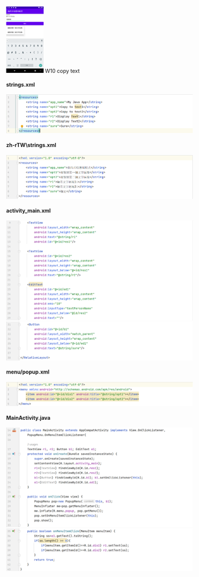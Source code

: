 <img src="./img_copyText/appUI.png" width=20% /> W10 copy text

#### strings.xml
![](./img_copyText/string.png)

#### zh-rTW\strings.xml
![](./img_copyText/TWstring.png)

#### activity_main.xml
![](./img_copyText/activity.png)
![](./img_copyText/activity-2.png)

#### menu/popup.xml
![](./img_copyText/popup.png)

#### MainActivity.java
![](./img_copyText/mainactivity.png)
![](./img_copyText/mainactivity-2.png)
